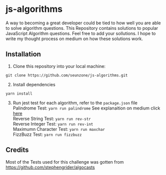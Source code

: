 # js-algorithms
A way to becoming a great developer could be tied to how well you are able to solve algorithm questions.
This Repository contains solutions to popular JavaScript Algorithm questions.
Feel free to add your sollutions.
I hope to write my thought process on medium on how these solutions work.

## Installation
1. Clone this repository into your local machine:
```
git clone https://github.com/seunzone/js-algorithms.git
```
2. Install dependencies
```
yarn install
```
3. Run jest test for each algorithm, refer to the `package.json` file <br>
Palindrome Test: `yarn run palindrome` See explanaition on medium click [here](https://medium.com/@darealseun/javascript-algorithms-part-1-palindrome-fdb1bf84eae7)<br>
Reverse String Test: `yarn run rev-str` <br>
Reverse Integer Test: `yarn run rev-int` <br>
Maximumn Character Test: `yarn run maxchar` <br>
FizzBuzz Test: `yarn run fizzbuzz` <br>




## Credits
Most of the Tests used for this challenge was gotten from https://github.com/stephengrider/algocasts
